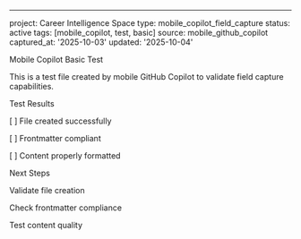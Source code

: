 ---
project: Career Intelligence Space
type: mobile_copilot_field_capture
status: active
tags: [mobile_copilot, test, basic]
source: mobile_github_copilot
captured_at: '2025-10-03'
updated: '2025-10-04'

Mobile Copilot Basic Test

This is a test file created by mobile GitHub Copilot to validate field capture capabilities.

Test Results

[ ] File created successfully

[ ] Frontmatter compliant

[ ] Content properly formatted


Next Steps

Validate file creation

Check frontmatter compliance

Test content quality
